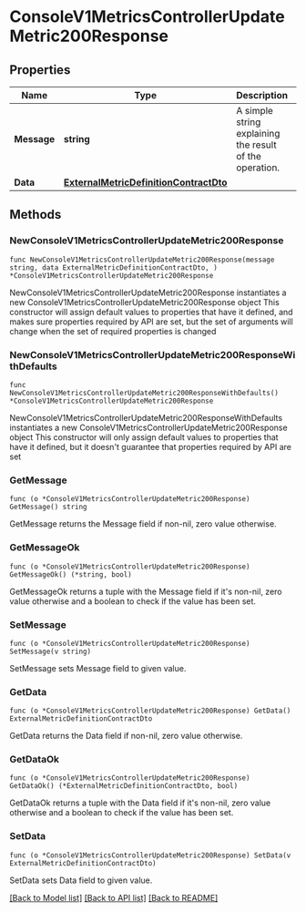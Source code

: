 # ConsoleV1MetricsControllerUpdateMetric200Response

## Properties

Name | Type | Description | Notes
------------ | ------------- | ------------- | -------------
**Message** | **string** | A simple string explaining the result of the operation. | 
**Data** | [**ExternalMetricDefinitionContractDto**](ExternalMetricDefinitionContractDto.md) |  | 

## Methods

### NewConsoleV1MetricsControllerUpdateMetric200Response

`func NewConsoleV1MetricsControllerUpdateMetric200Response(message string, data ExternalMetricDefinitionContractDto, ) *ConsoleV1MetricsControllerUpdateMetric200Response`

NewConsoleV1MetricsControllerUpdateMetric200Response instantiates a new ConsoleV1MetricsControllerUpdateMetric200Response object
This constructor will assign default values to properties that have it defined,
and makes sure properties required by API are set, but the set of arguments
will change when the set of required properties is changed

### NewConsoleV1MetricsControllerUpdateMetric200ResponseWithDefaults

`func NewConsoleV1MetricsControllerUpdateMetric200ResponseWithDefaults() *ConsoleV1MetricsControllerUpdateMetric200Response`

NewConsoleV1MetricsControllerUpdateMetric200ResponseWithDefaults instantiates a new ConsoleV1MetricsControllerUpdateMetric200Response object
This constructor will only assign default values to properties that have it defined,
but it doesn't guarantee that properties required by API are set

### GetMessage

`func (o *ConsoleV1MetricsControllerUpdateMetric200Response) GetMessage() string`

GetMessage returns the Message field if non-nil, zero value otherwise.

### GetMessageOk

`func (o *ConsoleV1MetricsControllerUpdateMetric200Response) GetMessageOk() (*string, bool)`

GetMessageOk returns a tuple with the Message field if it's non-nil, zero value otherwise
and a boolean to check if the value has been set.

### SetMessage

`func (o *ConsoleV1MetricsControllerUpdateMetric200Response) SetMessage(v string)`

SetMessage sets Message field to given value.


### GetData

`func (o *ConsoleV1MetricsControllerUpdateMetric200Response) GetData() ExternalMetricDefinitionContractDto`

GetData returns the Data field if non-nil, zero value otherwise.

### GetDataOk

`func (o *ConsoleV1MetricsControllerUpdateMetric200Response) GetDataOk() (*ExternalMetricDefinitionContractDto, bool)`

GetDataOk returns a tuple with the Data field if it's non-nil, zero value otherwise
and a boolean to check if the value has been set.

### SetData

`func (o *ConsoleV1MetricsControllerUpdateMetric200Response) SetData(v ExternalMetricDefinitionContractDto)`

SetData sets Data field to given value.



[[Back to Model list]](../README.md#documentation-for-models) [[Back to API list]](../README.md#documentation-for-api-endpoints) [[Back to README]](../README.md)


